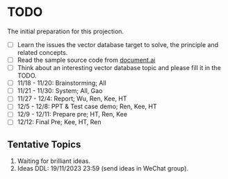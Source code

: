 # TODO

The initial preparation for this projection.

- [ ] Learn the issues the vector database target to solve, the principle and related concepts.
- [ ] Read the sample source code from [document.ai](https://github.com/GanymedeNil/document.ai)
- [ ] Think about an interesting vector database topic and please fill it in the TODO.
- [ ] 11/18 - 11/20: Brainstorming; All
- [ ] 11/21 - 11/30: System; All, Gao
- [ ] 11/27 - 12/4: Report; Wu, Ren, Kee, HT
- [ ] 12/5 - 12/8: PPT & Test case demo; Ren, Kee, HT
- [ ] 12/9 - 12/11: Prepare pre; HT, Ren, Kee
- [ ] 12/12: Final Pre; Kee, HT, Ren

## Tentative Topics

1. Waiting for brilliant ideas.
2. Ideas DDL: 19/11/2023 23:59 (send ideas in WeChat group).
